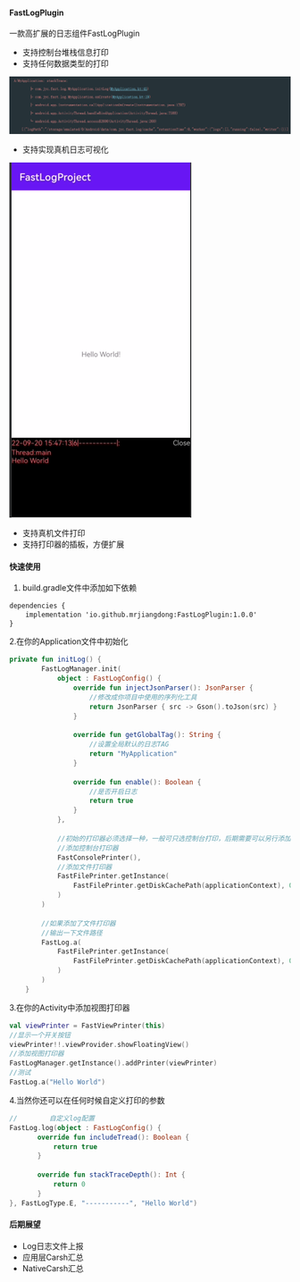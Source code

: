 #### FastLogPlugin
一款高扩展的日志组件FastLogPlugin

* 支持控制台堆栈信息打印
* 支持任何数据类型的打印

![image-20220920152019970](assets/image-20220920152019970.png)

* 支持实现真机日志可视化

![QQ图片20220920154803](assets/QQ图片20220920154803.png)

* 支持真机文件打印
* 支持打印器的插板，方便扩展

#### 快速使用

1. build.gradle文件中添加如下依赖

```shell
dependencies {
	implementation 'io.github.mrjiangdong:FastLogPlugin:1.0.0'
}
```

2.在你的Application文件中初始化

```kotlin
private fun initLog() {
        FastLogManager.init(
            object : FastLogConfig() {
                override fun injectJsonParser(): JsonParser {
                    //修改成你项目中使用的序列化工具
                    return JsonParser { src -> Gson().toJson(src) }
                }

                override fun getGlobalTag(): String {
                    //设置全局默认的日志TAG
                    return "MyApplication"
                }

                override fun enable(): Boolean {
                    //是否开启日志
                    return true
                }
            },
		
            //初始的打印器必须选择一种，一般可只选控制台打印，后期需要可以另行添加
            //添加控制台打印器
            FastConsolePrinter(),
            //添加文件打印器
            FastFilePrinter.getInstance(
                FastFilePrinter.getDiskCachePath(applicationContext), 0
            )
        )

        //如果添加了文件打印器
        //输出一下文件路径
        FastLog.a(
            FastFilePrinter.getInstance(
                FastFilePrinter.getDiskCachePath(applicationContext), 0
            )
        )
    }
```

3.在你的Activity中添加视图打印器

```kotlin
val viewPrinter = FastViewPrinter(this)
//显示一个开关按钮
viewPrinter!!.viewProvider.showFloatingView()
//添加视图打印器
FastLogManager.getInstance().addPrinter(viewPrinter)
//测试
FastLog.a("Hello World")
```

4.当然你还可以在任何时候自定义打印的参数

```kotlin
//        自定义log配置
FastLog.log(object : FastLogConfig() {
       override fun includeTread(): Boolean {
           return true
       }

       override fun stackTraceDepth(): Int {
           return 0
       }
}, FastLogType.E, "-----------", "Hello World")
```

#### 后期展望

* Log日志文件上报
* 应用层Carsh汇总
* NativeCarsh汇总
